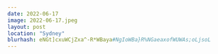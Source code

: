 ```yaml
---
date: 2022-06-17
image: 2022-06-17.jpeg
layout: post
location: "Sydney"
blurhash: eNGt]cxuWCjZxa^-R*WBaya#NgIoWBa}R%NGaeaxofWUWAs;oLjsoL
---
```



